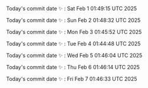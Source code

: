 Today's commit date ✨ : Sat Feb 1 01:49:15 UTC 2025 

Today's commit date ✨ : Sun Feb 2 01:48:32 UTC 2025 

Today's commit date ✨ : Mon Feb 3 01:45:52 UTC 2025 

Today's commit date ✨ : Tue Feb 4 01:44:48 UTC 2025 

Today's commit date ✨ : Wed Feb 5 01:46:04 UTC 2025 

Today's commit date ✨ : Thu Feb 6 01:46:14 UTC 2025 

Today's commit date ✨ : Fri Feb 7 01:46:33 UTC 2025 

